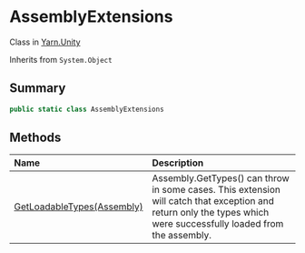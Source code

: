 # AssemblyExtensions

Class in [Yarn.Unity](api/csharp/yarn.unity.md)

Inherits from `System.Object`

## Summary



```csharp
public static class AssemblyExtensions
```

## Methods

|Name|Description|
|:---|:---|
|[GetLoadableTypes(Assembly)](api/csharp/yarn.unity.assemblyextensions.getloadabletypes.md)|Assembly.GetTypes() can throw in some cases.  This extension will catch that exception and return only the types which were successfully loaded from the assembly.|

